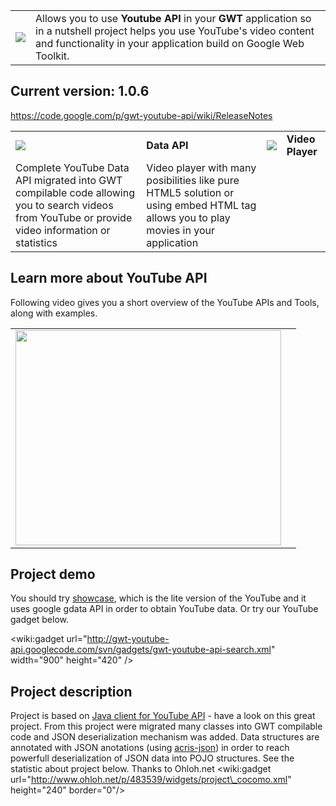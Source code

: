 <table cellpadding='10'>
<tr><td><img src='http://code.google.com/apis/youtube/images/logo.gif' /></td>
<td>Allows you to use <b>Youtube API</b> in your <b>GWT</b> application so in a nutshell project helps you use YouTube's video content and functionality in your application build on Google Web Toolkit.</td></tr>
</table>

<h2>Current version: 1.0.6</h2>
<div><a href='https://code.google.com/p/gwt-youtube-api/wiki/ReleaseNotes'>https://code.google.com/p/gwt-youtube-api/wiki/ReleaseNotes</a></div>

<table cellpadding='5'>
<tr>
<td><img src='http://code.google.com/apis/youtube/images/data_api_small.png' /></td>
<td><b>Data API</b></td>
<td><img src='http://code.google.com/apis/youtube/images/player_apis_small.png' /></td>
<td><b>Video Player</b></td>
</tr>
<tr>
<td>Complete YouTube Data API migrated into GWT compilable code allowing you to search videos from YouTube or provide video information or statistics</td>
<td>Video player with many posibilities like pure HTML5 solution or using embed HTML tag allows you to play movies in your application</td>
</tr>
</table>

## Learn more about YouTube API ##

Following video gives you a short overview of the YouTube APIs and Tools, along with examples.

<table cellpadding='3'>
<tr><td>
<a href='http://www.youtube.com/watch?feature=player_embedded&v=ylLzyHk54Z0' target='_blank'><img src='http://img.youtube.com/vi/ylLzyHk54Z0/0.jpg' width='425' height=344 /></a><br>
</td><td>
<wiki:gadget url="http://google-code-feed-gadget.googlecode.com/svn/trunk/gadget.xml" up_feeds="http://feeds.feedburner.com/YoutubeApiBlog" width="500px" height="340px" border="0"/><br>
</td></tr></table>

## Project demo ##

You should try <a href='http://gwt-youtube-api.appspot.com/com.google.gdata.showcase.Showcase/Showcase.html'>showcase</a>, which is the lite version of the YouTube and it uses google gdata API in order to obtain YouTube data. Or try our YouTube gadget below.

&lt;wiki:gadget url="http://gwt-youtube-api.googlecode.com/svn/gadgets/gwt-youtube-api-search.xml" width="900" height="420" /&gt;

## Project description ##

Project is based on [Java client for YouTube API](http://code.google.com/p/gdata-java-client/) - have a look on this great project. From this project were migrated many classes into GWT compilable code and JSON deserialization mechanism was added. Data structures are annotated with JSON anotations (using [acris-json](http://code.google.com/p/acris/wiki/GWTJsonizer)) in order to reach powerfull deserialization of JSON data into POJO structures. See the statistic about project below. Thanks to Ohloh.net
&lt;wiki:gadget url="http://www.ohloh.net/p/483539/widgets/project\_cocomo.xml" height="240" border="0"/&gt;